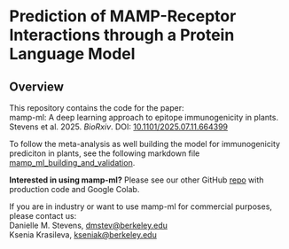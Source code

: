 # Prediction of MAMP-Receptor Interactions through a Protein Language Model

## Overview

This repository contains the code for the paper: </br>
mamp-ml: A deep learning approach to epitope immunogenicity in plants. </br>
Stevens et al. 2025. _BioRxiv_. DOI: [10.1101/2025.07.11.664399](https://doi.org/10.1101/2025.07.11.664399) </br>

To follow the meta-analysis as well building the model for immunogenicity prediciton in plants, see the following markdown file [mamp_ml_building_and_validation](./mamp_ml_building_and_validation.md).

__Interested in using mamp-ml?__ Please see our other GitHub [repo](https://github.com/DanielleMStevens/mamp-ml) with production code and Google Colab. 

If you are in industry or want to use mamp-ml for commercial purposes, please contact us: </br>
Danielle M. Stevens, dmstev@berkeley.edu </br>
Ksenia Krasileva, kseniak@berkeley.edu

